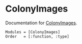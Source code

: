 
# ColonyImages

Documentation for [ColonyImages](https://github.com/AndreasKuhn-ak/ColonyImages.jl).


```@autodocs
Modules = [ColonyImages]
Order   = [:function, :type]
```
